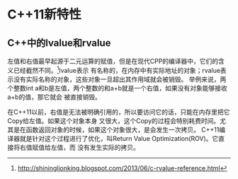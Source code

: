 # C++11新特性
## C++中的lvalue和rvalue
左值和右值最早起源于二元运算的赋值，但是在现代CPP的编译器中，它们的含义已经截然不同。[^1]lvalue表示
有名称的，在内存中有实际地址的对象；rvalue表示没有实际名称的对象，这些对象一旦超出其作用域就会被销毁。
举例来说，两个整数int a和b是左值，两个整数的和a+b就是一个右值，如果没有对象能够接收a+b的值，那它就会
被直接销毁。

在C++11以前，右值是无法被明确引用的，所以要访问它的话，只能在内存里把它Copy给左值。如果这个对象本身
又很大，这个Copy的过程会特别耗费时间。尤其是在函数返回对象的时候，如果这个对象很大，是会发生一次拷贝。
C++11编译器就是针对这个过程进行了优化，叫Return Value Optimization(ROV)。它直接将右值赋值给左值，而
没有发生实际的拷贝。

[^1]: http://shininglionking.blogspot.com/2013/06/c-rvalue-reference.html
